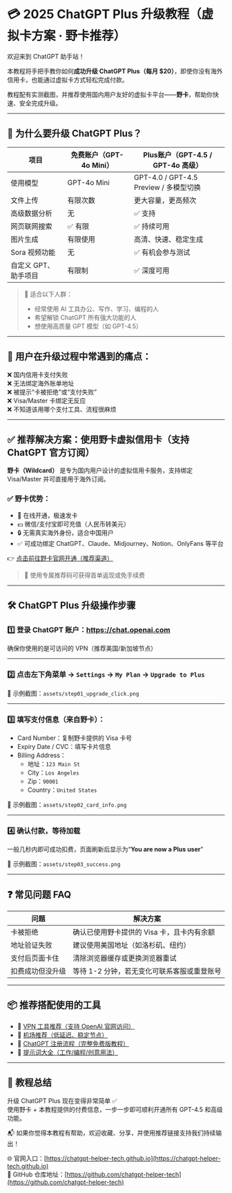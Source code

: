 # 💳 2025 ChatGPT Plus 升级教程（虚拟卡方案 · 野卡推荐）

欢迎来到 ChatGPT 助手站！

本教程将手把手教你如何**成功升级 ChatGPT Plus（每月 $20）**，即使你没有海外信用卡，也能通过虚拟卡方式轻松完成付款。

教程配有实测截图，并推荐使用国内用户友好的虚拟卡平台——**野卡**，帮助你快速、安全完成升级。

---

## 🎯 为什么要升级 ChatGPT Plus？

| 项目 | 免费账户（GPT-4o Mini） | Plus账户（GPT-4.5 / GPT-4o 高级） |
|------|---------------------------|------------------------------------|
| 使用模型 | GPT-4o Mini | GPT-4.0 / GPT-4.5 Preview / 多模型切换 |
| 文件上传 | 有限次数 | 更大容量，更高频次 |
| 高级数据分析 | 无 | ✅ 支持 |
| 网页联网搜索 | ✅ 有限 | ✅ 持续可用 |
| 图片生成 | 有限使用 | 高清、快速、稳定生成 |
| Sora 视频功能 | 无 | ✅ 有机会参与测试 |
| 自定义 GPT、助手项目 | 有限制 | ✅ 深度可用 |

> 📌 适合以下人群：
> - 经常使用 AI 工具办公、写作、学习、编程的人
> - 希望解锁 ChatGPT 所有强大功能的人
> - 想使用高质量 GPT 模型（如 GPT-4.5）

---

## 💢 用户在升级过程中常遇到的痛点：

❌ 国内信用卡支付失败  
❌ 无法绑定海外账单地址  
❌ 被提示“卡被拒绝”或“支付失败”  
❌ Visa/Master 卡绑定无反应  
❌ 不知道该用哪个支付工具、流程很麻烦

---

## ✅ 推荐解决方案：使用野卡虚拟信用卡（支持 ChatGPT 官方订阅）

**野卡（Wildcard）** 是专为国内用户设计的虚拟信用卡服务，支持绑定 Visa/Master 并可直接用于海外订阅。

### ✅ 野卡优势：

- 📱 在线开通，极速发卡
- 💵 微信/支付宝即可充值（人民币转美元）
- 🔒 无需真实海外身份，适合中国用户
- ✅ 可成功绑定 ChatGPT、Claude、Midjourney、Notion、OnlyFans 等平台

👉 [点击前往野卡官网开通（推荐渠道）](https://你的野卡联盟链接)

> 🎁 使用专属推荐码可获得首单返现或免手续费

---

## 🛠️ ChatGPT Plus 升级操作步骤

### 1️⃣ 登录 ChatGPT 账户：https://chat.openai.com  
确保你使用的是可访问的 VPN（推荐美国/新加坡节点）

---

### 2️⃣ 点击左下角菜单 → `Settings` → `My Plan` → `Upgrade to Plus`  
📸 示例截图：`assets/step01_upgrade_click.png`

---

### 3️⃣ 填写支付信息（来自野卡）：

- Card Number：复制野卡提供的 Visa 卡号  
- Expiry Date / CVC：填写卡片信息  
- Billing Address：
  - 地址：`123 Main St`
  - City：`Los Angeles`
  - Zip：`90001`
  - Country：`United States`

📸 示例截图：`assets/step02_card_info.png`

---

### 4️⃣ 确认付款，等待加载  
一般几秒内即可成功扣费，页面刷新后显示为“**You are now a Plus user**”

📸 示例截图：`assets/step03_success.png`

---

## ❓ 常见问题 FAQ

| 问题 | 解决方案 |
|------|----------|
| 卡被拒绝 | 确认已使用野卡提供的 Visa 卡，且卡内有余额 |
| 地址验证失败 | 建议使用美国地址（如洛杉矶、纽约） |
| 支付后页面卡住 | 清除浏览器缓存或更换浏览器重试 |
| 扣费成功但没升级 | 等待 1-2 分钟，若无变化可联系客服或重登账号 |

---

## 📦 推荐搭配使用的工具

- 🔐 [VPN 工具推荐（支持 OpenAI 官网访问）](https://chatgpt-helper-tech.github.io/network-access/)
- 🚀 [机场推荐（低延迟、稳定节点）](https://chatgpt-helper-tech.github.io/airport-guide/)
- 📘 [ChatGPT 注册流程（完整免费版教程）](https://chatgpt-helper-tech.github.io/chatgpt-register-guide/)
- 🧠 [提示词大全（工作/编程/创意用法）](https://chatgpt-helper-tech.github.io/prompts-cheatsheet/)

---

## 🌟 教程总结

升级 ChatGPT Plus 现在变得非常简单 ✅  
使用野卡 + 本教程提供的付费信息，一步一步即可顺利开通所有 GPT-4.5 和高级功能。

📬 如果你觉得本教程有帮助，欢迎收藏、分享，并使用推荐链接支持我们持续输出！

🌐 官网入口：[https://chatgpt-helper-tech.github.io](https://chatgpt-helper-tech.github.io)  
📂 GitHub 仓库地址：[https://github.com/chatgpt-helper-tech](https://github.com/chatgpt-helper-tech)
